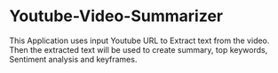 # Youtube-Video-Summarizer
This Application uses input Youtube URL to Extract text from the video. Then the extracted text will be used to create summary, top keywords, Sentiment analysis and keyframes.
